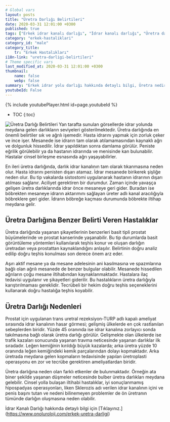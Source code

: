 ```yaml
---
# Global vars
layout: posts
title: "Üretra Darlığı Belirtileri"
date: 2020-03-31 12:01:00 +0300
published: true
tags: ["Erkek idrar kanalı darlığı", "İdrar kanalı darlığı", "Üretra darlığı" , "Erkek üretra darlığı", "Üretra nedir", " Üretra darlığı belirti", "Üretra darlığı teşhis", "Üretra darlığı tedavi", "Üretra darlığı ameliyatı", "Üretroplasti nedir", "Üretroplasti", "Üretroplasti ameliyatı tipleri", "Bulber üretroplasti,", "Bulbomembranöz üretroplasti", "Üretra kopması", "ön üretra darlığı" , "idrar kanalı darlığı tedavi", "Üretra darlığı nedeni" , "Üretra darlığı kapalı ameliyat" , "Üretra darlığı açık ameliyat" , "Perineal Üretroplasti" , "Penis başı darlığı" , "idrar kanalı darlığı ameliyatı" , "idrar kanalı kopması"]
category: "erkek-hastaliklari"
category_id: "male"
category_title:
    tr: "Erkek Hastalıkları"
i18n-link: "uretra-darligi-belirtileri"
# Theme specific vars
last_modified_at: 2020-03-31 12:01:00 +0300
thumbnail:
    name: false
    webp: false
summary: "Erkek idrar yolu darlığı hakkında detaylı bilgi, Üretra nedir, Üretra darlıkları belirtileri ve Teşhisi, Üretra darlığının tedavisi, Üretra darlığı ameliyatı, Üretroplasti nedir?, Üretroplasti ameliyatı tipleri, Bulber üretroplasti, Penile üretoplasti, Bulbomembranöz üretroplasti, Üretra kopması, ön üretra daralması"
youtubeId: False
---
```

{% include youtubePlayer.html id=page.youtubeId %}

* TOC
{:toc}

![Üretra Darlığı Belirtileri](/assets/img/uretradarligi.jpeg)
Yan tarafta sunulan görsellerde idrar yolunda meydana gelen darlıkların seviyeleri gösterilmektedir. Üretra darlığında en önemli belirtiler sık ve ağrılı işemedir. Hasta idrarını yapmak için zorluk çeker ve ince işer. Mesanede ise idrarın tam olarak atılamamasından kaynaklı ağrı ve dolgunluk hissedilir. İdrar yapıldıktan sonra damlama görülür. Peniste eğrilik görülebilir ya da hastanın idrarında ve menisinde kan bulunabilir. Hastalar cinsel birleşme esnasında ağrı yaşayabilirler.

En ileri üretra darlığında, darlık idrar kanalının tam olarak tıkanmasına neden olur. Hasta idrarını penisten dışarı atamaz. İdrar mesanede birikerek şişliğe neden olur. Bu tip vakalarda sistostomi uygulanarak hastanın idrarının dışarı atılması sağlanır. Aciliyet gerektiren bir durumdur. Zaman içinde yavaşça gelişen üretra darlıklarında idrar önce mesaneye geri gider. Buradan ise böbrekten mesaneye idrarın aktarımını sağlayan üreter adlı kanal aracılığıyla böbreklere geri gider. İdrarın böbreğe kaçması durumunda böbrekte iltihap meydana gelir.

## Üretra Darlığına Benzer Belirti Veren Hastalıklar

Üretra darlığında yaşanan şikayetlerinin benzerleri basit tipli prostat büyümelerinde ve prostat kanserinde yaşanabilir. Bu tip durumlarda basit görüntüleme yöntemleri kullanılarak teşhis konur ve oluşan darlığın üretradan veya prostattan kaynaklandığını anlaşılır. Belirtinin doğru analiz edilip doğru teşhis konulması son derece önem arz eder.

Aşırı aktif mesane ya da mesane adelesinin ani kasılmasına ve spazmlarına bağlı olan ağrılı mesanede de benzer bulgular olabilir. Mesanede hissedilen ağrıların çoğu mesane iltihabından kaynaklanmaktadır. Hastalara ilaç tedavisi uygulanır ve şikayetleri giderilir. Bu hastalıkların üretra darlığıyla karıştırılmaması gereklidir. Tecrübeli bir hekim doğru teşhis seçeneklerini kullanarak doğru hastalığa teşhis koyabilir.

## Üretra Darlığı Nedenleri

Prostat için uygulanan trans uretral rezeksiyon-TURP adlı kapalı ameliyat sırasında idrar kanalının hasar görmesi; gelişmiş ülkelerde en çok rastlanılan sebeplerden biridir. Yüzde 45 oranında ise idrar kanalına zorlayıcı sonda takılmasına bağlı olarak üretra darlığı görülür. Gelişmekte olan ülkelerde ise trafik kazaları sonucunda yaşanan travma neticesinde yaşanan darlıklar ilk sıradadır. Leğen kemiğinin kırıldığı büyük kazalarda; arka üretra yüzde 10 oranında leğen kemiğindeki kemik parçalarından dolayı kopmaktadır. Arka üretrada meydana gelen kopmaların tedavisinde yapılan üretroplasti operasyonu en zor ve tecrübe gerektiren ameliyatlardan biridir.

Üretra darlığına neden olan farklı etkenler de bulunmaktadır. Örneğin ata biner şekilde yaşanan düşmeler neticesinde bulber üretra darlıkları meydana gelebilir. Cinsel yolla bulaşan iltihabi hastalıklar, iyi sonuçlanmamış hipospadyas operasyonları, liken Sklerozis adı verilen idrar kanalının içini ve penis başını tutan ve nedeni bilinemeyen problemler de ön üretranın tümünde darlığın oluşmasına neden olabilir.


İdrar Kanalı Darlığı hakkında detaylı bilgi için [Tıklayınız.] (https://www.onoluroloji.com/erkek-uretra-darligi)
